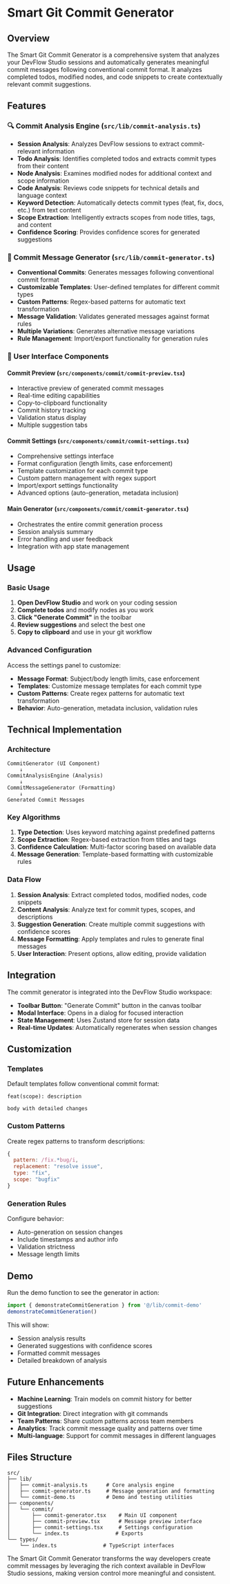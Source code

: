 # Smart Git Commit Generator

## Overview

The Smart Git Commit Generator is a comprehensive system that analyzes your DevFlow Studio sessions and automatically generates meaningful commit messages following conventional commit format. It analyzes completed todos, modified nodes, and code snippets to create contextually relevant commit suggestions.

## Features

### 🔍 Commit Analysis Engine (`src/lib/commit-analysis.ts`)

- **Session Analysis**: Analyzes DevFlow sessions to extract commit-relevant information
- **Todo Analysis**: Identifies completed todos and extracts commit types from their content
- **Node Analysis**: Examines modified nodes for additional context and scope information
- **Code Analysis**: Reviews code snippets for technical details and language context
- **Keyword Detection**: Automatically detects commit types (feat, fix, docs, etc.) from text content
- **Scope Extraction**: Intelligently extracts scopes from node titles, tags, and content
- **Confidence Scoring**: Provides confidence scores for generated suggestions

### 📝 Commit Message Generator (`src/lib/commit-generator.ts`)

- **Conventional Commits**: Generates messages following conventional commit format
- **Customizable Templates**: User-defined templates for different commit types
- **Custom Patterns**: Regex-based patterns for automatic text transformation
- **Message Validation**: Validates generated messages against format rules
- **Multiple Variations**: Generates alternative message variations
- **Rule Management**: Import/export functionality for generation rules

### 🎨 User Interface Components

#### Commit Preview (`src/components/commit/commit-preview.tsx`)
- Interactive preview of generated commit messages
- Real-time editing capabilities
- Copy-to-clipboard functionality
- Commit history tracking
- Validation status display
- Multiple suggestion tabs

#### Commit Settings (`src/components/commit/commit-settings.tsx`)
- Comprehensive settings interface
- Format configuration (length limits, case enforcement)
- Template customization for each commit type
- Custom pattern management with regex support
- Import/export settings functionality
- Advanced options (auto-generation, metadata inclusion)

#### Main Generator (`src/components/commit/commit-generator.tsx`)
- Orchestrates the entire commit generation process
- Session analysis summary
- Error handling and user feedback
- Integration with app state management

## Usage

### Basic Usage

1. **Open DevFlow Studio** and work on your coding session
2. **Complete todos** and modify nodes as you work
3. **Click "Generate Commit"** in the toolbar
4. **Review suggestions** and select the best one
5. **Copy to clipboard** and use in your git workflow

### Advanced Configuration

Access the settings panel to customize:

- **Message Format**: Subject/body length limits, case enforcement
- **Templates**: Customize message templates for each commit type
- **Custom Patterns**: Create regex patterns for automatic text transformation
- **Behavior**: Auto-generation, metadata inclusion, validation rules

## Technical Implementation

### Architecture

```
CommitGenerator (UI Component)
    ↓
CommitAnalysisEngine (Analysis)
    ↓
CommitMessageGenerator (Formatting)
    ↓
Generated Commit Messages
```

### Key Algorithms

1. **Type Detection**: Uses keyword matching against predefined patterns
2. **Scope Extraction**: Regex-based extraction from titles and tags
3. **Confidence Calculation**: Multi-factor scoring based on available data
4. **Message Generation**: Template-based formatting with customizable rules

### Data Flow

1. **Session Analysis**: Extract completed todos, modified nodes, code snippets
2. **Content Analysis**: Analyze text for commit types, scopes, and descriptions
3. **Suggestion Generation**: Create multiple commit suggestions with confidence scores
4. **Message Formatting**: Apply templates and rules to generate final messages
5. **User Interaction**: Present options, allow editing, provide validation

## Integration

The commit generator is integrated into the DevFlow Studio workspace:

- **Toolbar Button**: "Generate Commit" button in the canvas toolbar
- **Modal Interface**: Opens in a dialog for focused interaction
- **State Management**: Uses Zustand store for session data
- **Real-time Updates**: Automatically regenerates when session changes

## Customization

### Templates

Default templates follow conventional commit format:
```
feat(scope): description

body with detailed changes
```

### Custom Patterns

Create regex patterns to transform descriptions:
```javascript
{
  pattern: /fix.*bug/i,
  replacement: "resolve issue",
  type: "fix",
  scope: "bugfix"
}
```

### Generation Rules

Configure behavior:
- Auto-generation on session changes
- Include timestamps and author info
- Validation strictness
- Message length limits

## Demo

Run the demo function to see the generator in action:

```javascript
import { demonstrateCommitGeneration } from '@/lib/commit-demo'
demonstrateCommitGeneration()
```

This will show:
- Session analysis results
- Generated suggestions with confidence scores
- Formatted commit messages
- Detailed breakdown of analysis

## Future Enhancements

- **Machine Learning**: Train models on commit history for better suggestions
- **Git Integration**: Direct integration with git commands
- **Team Patterns**: Share custom patterns across team members
- **Analytics**: Track commit message quality and patterns over time
- **Multi-language**: Support for commit messages in different languages

## Files Structure

```
src/
├── lib/
│   ├── commit-analysis.ts      # Core analysis engine
│   ├── commit-generator.ts     # Message generation and formatting
│   └── commit-demo.ts          # Demo and testing utilities
├── components/
│   └── commit/
│       ├── commit-generator.tsx    # Main UI component
│       ├── commit-preview.tsx      # Message preview interface
│       ├── commit-settings.tsx     # Settings configuration
│       └── index.ts               # Exports
└── types/
    └── index.ts               # TypeScript interfaces
```

The Smart Git Commit Generator transforms the way developers create commit messages by leveraging the rich context available in DevFlow Studio sessions, making version control more meaningful and consistent.